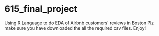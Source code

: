# 615_final_project
Using R Language to do EDA of Airbnb customers' reviews in Boston
Plz make sure you have downloaded the all the required csv files.
Enjoy!
